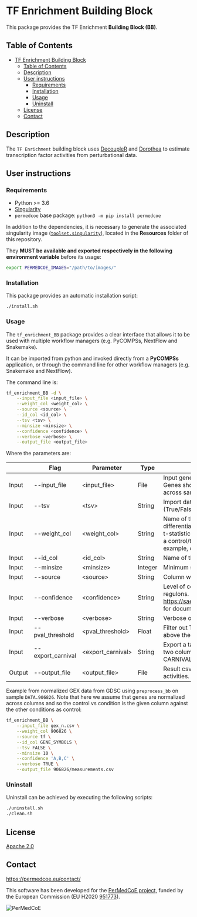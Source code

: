 # TF Enrichment Building Block

This package provides the TF Enrichment **Building Block (BB)**.

## Table of Contents

- [TF Enrichment Building Block](#tf-enrichment-building-block)
  - [Table of Contents](#table-of-contents)
  - [Description](#description)
  - [User instructions](#user-instructions)
    - [Requirements](#requirements)
    - [Installation](#installation)
    - [Usage](#usage)
    - [Uninstall](#uninstall)
  - [License](#license)
  - [Contact](#contact)

## Description

The `TF Enrichment` building block uses [DecoupleR](https://saezlab.github.io/decoupleR/) and [Dorothea](https://saezlab.github.io/dorothea/) to estimate transcription factor activities from perturbational data.

## User instructions

### Requirements

- Python >= 3.6
- [Singularity](https://singularity.lbl.gov/docs-installation)
- `permedcoe` base package: `python3 -m pip install permedcoe`

In addition to the dependencies, it is necessary to generate the associated
singularity image ([`toolset.singularity`](../Resources/images/toolset.singularity)),
located in the **Resources** folder of this repository.

They **MUST be available and exported respectively in the following environment variable**
before its usage:

```bash
export PERMEDCOE_IMAGES="/path/to/images/"
```

### Installation

This package provides an automatic installation script:

```bash
./install.sh
```

### Usage

The `tf_enrichment_BB` package provides a clear interface that allows
it to be used with multiple workflow managers (e.g. PyCOMPSs, NextFlow and
Snakemake).

It can be imported from python and invoked directly from a **PyCOMPSs**
application, or through the command line for other workflow managers
(e.g. Snakemake and NextFlow).

The command line is:

```bash
tf_enrichment_BB -d \
    --input_file <input_file> \
    --weight_col <weight_col> \
    --source <source> \
    --id_col <id_col> \
    --tsv <tsv> \
    --minsize <minsize> \
    --confidence <confidence> \
    --verbose <verbose> \
    --output_file <output_file>
```

Where the parameters are:

|        | Flag              | Parameter          | Type    | Description                                                                                                             |
|--------|-------------------|--------------------|---------|-------------------------------------------------------------------------------------------------------------------------|
| Input  | --input_file      | \<input_file>      | File    | Input gene expression data. Genes should be normalized across samples.                                                  |
| Input  | --tsv             | \<tsv>             | String  | Import data as TSV instead of CSV (True/False)                                                                          |
| Input  | --weight_col      | \<weight_col>      | String  | Name of the column containing differential expression values (e.g t-statistic from DESeq2) between a control/treatment condition for example, or just log-fold change. |
| Input  | --id_col          | \<id_col>          | String  | Name of the column for gene ids.                                                                                        |
| Input  | --minsize         | \<minsize>         | Integer | Minimum size for regulons. E.g 10.                                                                                      |
| Input  | --source          | \<source>          | String  | Column with the TFs. Default = `tf`                                                                                     |
| Input  | --confidence      | \<confidence>      | String  | Level of confidence to be used for regulons. E.g.: `A,B,C`. (see https://saezlab.github.io/dorothea/ for documentation) |
| Input  | --verbose         | \<verbose>         | String  | Verbose output (True/False).                                                                                            |
| Input  | --pval_threshold  | \<pval_threshold>  | Float   | Filter out TFs with adj. p-val above the provided value.                                                                |
| Input  | --export_carnival | \<export_carnival> | String  |  Export a table with the results with two columns (id, value) only (for CARNIVAL)(TRUE/FALSE).                          |
| Output | --output_file     | \<output_file>     | File    | Result csv file with estimated TF activities.                                                                           |


Example from normalized GEX data from GDSC using `preprocess_bb` on sample `DATA.906826`. Note that here we assume that genes are normalized across columns and so the control vs condition is the given column against the other conditions as control:

```bash
tf_enrichment_BB \
    --input_file gex_n.csv \
    --weight_col 906826 \
    --source tf \
    --id_col GENE_SYMBOLS \
    --tsv FALSE \
    --minsize 10 \
    --confidence 'A,B,C' \
    --verbose TRUE \
    --output_file 906826/measurements.csv
```

### Uninstall

Uninstall can be achieved by executing the following scripts:

```bash
./uninstall.sh
./clean.sh
```

## License

[Apache 2.0](https://www.apache.org/licenses/LICENSE-2.0)

## Contact

<https://permedcoe.eu/contact/>

This software has been developed for the [PerMedCoE project](https://permedcoe.eu/), funded by the European Commission (EU H2020 [951773](https://cordis.europa.eu/project/id/951773)).

![](https://permedcoe.eu/wp-content/uploads/2020/11/logo_1.png "PerMedCoE")
